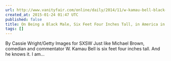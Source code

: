 ```yaml
---
url: http://www.vanityfair.com/online/daily/2014/11/w-kamau-bell-black-in-america
created_at: 2015-01-24 01:47 UTC
published: false
title: On Being a Black Male, Six Feet Four Inches Tall, in America in 2014
tags: []
---
```


By Cassie Wright/Getty Images for SXSW
Just like Michael Brown, comedian and commentator W. Kamau Bell is six feet four inches tall. And he knows it.
I am…

